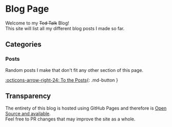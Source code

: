 [source]: https://github.com/Andre601/blog

# Blog Page
Welcome to my ~~Ted Talk~~ Blog!  
This site will list all my different blog posts I made so far.

## Categories

### Posts
Random posts I make that don't fit any other section of this page.

[:octicons-arrow-right-24: To the Posts](posts){: .md-button }

## Transparency
The entirety of this blog is hosted using GitHub Pages and therefore is [Open Source and available][source].  
Feel free to PR changes that may improve the site as a whole.
